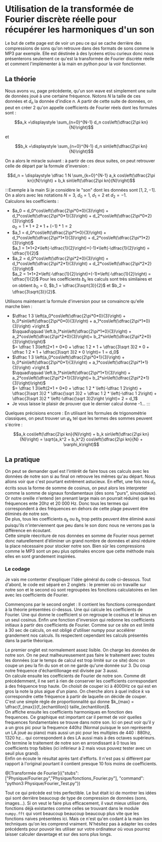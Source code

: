 # Utilisation de la transformée de Fourier discrète réelle pour récupérer les harmoniques d'un son

Le but de cette page est de voir un peu ce qui se cache derrière des compressions de sons qu'on retrouve dans des formats de sons comme le MP3 par exemple. Elle est déstinée à des lycéens et/ou curieux donc nous présenterons seulement ce qu'est la transformée de Fourier discrète réelle et comment l'implémenter à la main en python pour la voir fonctionner. 

## La théorie

Nous avons vu, page précèdente, qu'un son wave est simplement une suite de données joué à une certaine fréquence. Notons $`N`$ la taille de ces données et $`d_n`$ la donnée d'indice $`n`$. A partir de cette suite de données, on peut en créer 2 qu'on appelle coefficients de Fourier réels  dont les formules sont :
``` math
a_k =\displaystyle \sum_{n=0}^{N-1} d_n cos\left(\dfrac{2\pi kn}{N}\right)
```
et 
```math
b_k =\displaystyle \sum_{n=0}^{N-1} d_n sin\left(\dfrac{2\pi kn}{N}\right)
```

On a alors le miracle suivant : à partir de ces deux suites, on peut retrouver celle de départ par la formule d'inversion :

```math
d_n = \displaystyle \dfrac 1 N \sum_{k=0}^{N-1} a_k cos\left(\dfrac{2\pi kn}{N}\right) + b_k sin\left(\dfrac{2\pi kn}{N}\right)
```

:::Exemple à la main
Si je considère le "son" dont les données sont $`[1,2,-1]`$. On a alors avec les notations $`N=3`$, $`d_0=1`$, $`d_1=2`$ et $`d_2=-1`$.  
Calculons les coefficients :
- $`a_0 = d_0*cos\left(\dfrac{2\pi*0*0}{3}\right) + d_1*cos\left(\dfrac{2\pi*0*1}{3}\right) + d_2*cos\left(\dfrac{2\pi*0*2}{3}\right)`$  
  $`a_0 = 1*1+2*1+(-1)*1 = 2`$
- $`a_1 = d_0*cos\left(\dfrac{2\pi*1*0}{3}\right) + d_1*cos\left(\dfrac{2\pi*1*1}{3}\right) + d_2*cos\left(\dfrac{2\pi*1*2}{3}\right)`$  
  $`a_1 = 1*1+2*\left(-\dfrac{1}{2}\right)+(-1)*\left(-\dfrac{1}{2}\right) = \dfrac{1}{2}`$
- $`a_2 = d_0*cos\left(\dfrac{2\pi*2*0}{3}\right) + d_1*cos\left(\dfrac{2\pi*2*1}{3}\right) + d_2*cos\left(\dfrac{2\pi*2*2}{3}\right)`$  
  $`a_2 = 1*1+2*\left(-\dfrac{1}{2}\right)+(-1)*\left(-\dfrac{1}{2}\right) = \dfrac{1}{2}`$
Pour les coefficients $`b_k`$ les calculs sont très similaires et on obtient $`b_0 = 0`$, $`b_1 = \dfrac{3\sqrt{3}}{2}`$ et $`b_2 = \dfrac{3\sqrt{3}}{2}`$.

Utilisons maintenant la formule d'inversion pour se convaincre qu'elle marche bien :
- $`\dfrac 1 3 \left(a_0*cos\left(\dfrac{2\pi*0*0}{3}\right) + b_0*sin\left(\dfrac{2\pi*0*0}{3}\right) + a_1*cos\left(\dfrac{2\pi*1*0}{3}\right) +\right.`$  
  $`\qquad\qquad \left.b_1*sin\left(\dfrac{2\pi*1*0}{3}\right) + a_2*cos\left(\dfrac{2\pi*2*0}{3}\right)+ b_2*sin\left(\dfrac{2\pi*2*0}{3}\right)\right)`$  
  $`= \dfrac 1 3\left(2*1 + 0*0 + \dfrac 1 2 * 1 + \dfrac{3\sqrt 3}2 * 0 + \dfrac 1 2 * 1 + \dfrac{3\sqrt 3}2 * 0 \right)= 1 = d_0`$
- $`\dfrac 1 3 \left(a_0*cos\left(\dfrac{2\pi*0*1}{3}\right) + b_0*sin\left(\dfrac{2\pi*0*1}{3}\right) + a_1*cos\left(\dfrac{2\pi*1*1}{3}\right) +\right.`$  
  $`\qquad\qquad \left.b_1*sin\left(\dfrac{2\pi*1*1}{3}\right) + a_2*cos\left(\dfrac{2\pi*2*1}{3}\right)+ b_2*sin\left(\dfrac{2\pi*2*1}{3}\right)\right)`$  
  $`= \dfrac 1 3\left(2*1 + 0*0 + \dfrac 1 2 * \left(-\dfrac 1 2\right) + \dfrac{3\sqrt 3}2 * \dfrac{\sqrt 3}2 + \dfrac 1 2 * \left(-\dfrac 1 2\right) + \dfrac{3\sqrt 3}2 * \left(-\dfrac{\sqrt 3}2\right \right)= 2 = d_1`$
- Je vous laisse le plaisir de prouver que le dernier calcul donne -1...
:::

Quelques précisions encore : En utilisant les formules de trigonométrie classiques, on peut trouver un $`\varphi_k`$ tel que les termes des sommes peuvent s'écrire :  
```math
a_k cos\left(\dfrac{2\pi kn}{N}\right) + b_k sin\left(\dfrac{2\pi kn}{N}\right) = \sqrt{a_k^2 + b_k^2} cos\left(\dfrac{2\pi kn}{N} + \varphi_k\right)
```

## La pratique 
On peut se demander quel est l'intérêt de faire tous ces calculs avec les données de notre son si au final on retrouve les mêmes qu'au départ. Nous allons voir que c'est pourtant extrêment astucieux. En effet, une fois nos $`d_n`$ écrits sous la forme de somme de cosinus, on peut alors les interpreter comme la somme de signaux fondamentaux (des sons "purs", sinusoidaux). Or notre oreille n'entend (en prenant large mais on pourrait réduire) que les fréquences ente 20hz et 20 000 Hz. Donc tous les termes qui correspondent à des fréquences en dehors de cette plage peuvent être éliminés de notre son.  
De plus, tous les coefficients $`a_k`$ ou $`b_k`$ trop petits peuvent être éliminé aussi puisqu'ils n'interviennent que peu dans le son donc nous ne verrons pas la différence en écoutant.  
Cette simple réecriture de nos données en somme de Fourier nous permet donc naturellement d'éliminer un grand nombre de données et ainsi réduire la place nécessaire pour stocker notre son. Bien sûr les compressions comme le MP3 sont un peu plus optimales encore que cette méthode mais elles en sont grandement inspirées.

### Le codage 
Je vais me contenter d'expliquer l'idée général du code ci-dessous. 
Tout d'abord, le code est séparé en 2 onglets : le premier où on  travaille sur notre son et le second où sont regroupées les fonctions calculatoires en lien avec les coefficients de Fourier.  

Commençons par le second onglet : Il contient les fonctions correspondant à la théorie présentées ci-dessus. Une qui calcule les coefficients de Fourier. Une qui donne le coefficient si on regroupe le cosinus et le sinus en un seul cosinus. Enfin une fonction d'inversion qui redonne les coefficients initiaux à partir des coefficients de Fourier. Comme sur ce site on est limité à 30 sec de calculs, on est obligé d'utiliser numpy pour accélérer grandement nos calculs. Ils respectent cependant les calculs présentés dans la partie théorique.

Le premier onglet est normalement assez lisible. On charge les données de notre son. On ne peut malheureusement pas faire le traitement avec toutes les données (car le temps de calcul est trop limité sur ce site) donc on coupe un peu la fin du son et on ne garde qu'une donnée sur 3. Du coup notre fréquence d'échantillonage est divisée par 3 aussi.  
On calcule ensuite les coefficients de Fourier de notre son. Comme dit précédemment, il ne sert à rien de conserver les coefficients correspondant à des fréquence trop haute. On choisit de couper ici à 4000Hz ce qui est en gros la note la plus aigue d'un piano. On cherche alors à quel indice $`k`$ va correspondre cette fréquence à partir de laquelle on décide de couper. C'est une simple règle de proportionnalité qui donne $`k_{max} = \dfrac{f_{max}}{f_{echantillon}} taille_{echantillon}`$.  
On affiche ensuite les coefficients harmoniques en fonction des frequences. Ce graphique est important car il permet de voir quelles frequences fondamentales se trouve dans notre son. Ici on peut voir qu'il y a un gros pic pour la frequence 440hz (Normal puisque le son représente un LA joué au piano) mais aussi un pic pour les multiples de 440 : 880hz, 1320 hz... qui correspondent à des LA aussi mais à des octaves supérieurs.  
On termine le traitement de notre son en arrondissant à 0 tous les coefficients trop faibles (ici inférieur à 2 mais vous pouvez tester avec un seuil plus grand).  
Enfin on écoute le résultat après tant d'efforts. Il n'est pas si différent par rapport à l'original pourtant il contient presque 10 fois moins de coefficients.

@[Transformée de Fourier]({"stubs": ["Physique/Fourier.py","Physique/fonctions_Fourier.py"], "command": "python3 Physique/Fourier_Test.py"})

Tout ce qui précède est très perfectible. Le but était ici de montrer les idées qui sont derrière beaucoup de type de compression de données (sons, images...). Si on veut le faire plus efficacement, il vaut mieux utiliser des fonctions déjà existantes comme celles se trouvant dans le module `numpy.fft` qui vont beaucoup beaucoup beaucoup plus vite que les fonctions naives présentées ici. Mais ce n'est qu'en codant à la main les techniques qu'on les comprend vraiment. N'hésitez pas à adapter les codes précédents pour pouvoir les utiliser sur votre ordinateur où vous pourrez laisser calculer davantage et sur des sons plus longs. 
